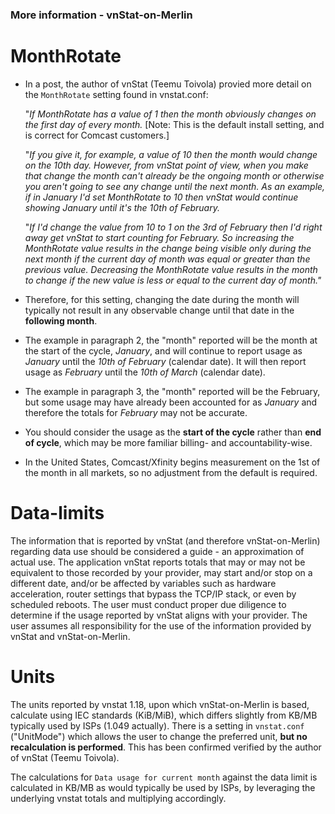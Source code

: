### More information - vnStat-on-Merlin ###

# MonthRotate

* In a post, the author of vnStat (Teemu Toivola) provied more detail on the `MonthRotate` setting found in vnstat.conf:

  "_If MonthRotate has a value of 1 then the month obviously changes on the first day of every month._ [Note: This is the default install setting, and is correct for Comcast customers.]
  
  "_If you give it, for example, a value of 10 then the month would change on the 10th day. However, from vnStat point of view, when you make that change the month can't already be the ongoing month or otherwise you aren't going to see any change until the next month. As an example, if in January I'd set MonthRotate to 10 then vnStat would continue showing January until it's the 10th of February._ 

  "_If I'd change the value from 10 to 1 on the 3rd of February then I'd right away get vnStat to start counting for February. So increasing the MonthRotate value results in the change being visible only during the next month if the current day of month was equal or greater than the previous value. Decreasing the MonthRotate value results in the month to change if the new value is less or equal to the current day of month."_

* Therefore, for this setting, changing the date during the month will typically not result in any observable change until that date in the __following month__.
* The example in paragraph 2, the "month" reported will be the month at the start of the cycle, _January_, and will continue to report usage as _January_ until the _10th of February_ (calendar date). It will then report usage as _February_ until the _10th of March_ (calendar date).
* The example in paragraph 3, the "month" reported will be the February, but some usage may have already been accounted for as _January_ and therefore the totals for _February_ may not be accurate.
* You should consider the usage as the __start of the cycle__ rather than __end of cycle__, which may be more familiar billing- and accountability-wise.
* In the United States, Comcast/Xfinity begins measurement on the 1st of the month in all markets, so no adjustment from the default is required.

# Data-limits

The information that is reported by vnStat (and therefore vnStat-on-Merlin) regarding data use should be considered a guide - an approximation of actual use. The application vnStat reports totals that may or may not be equivalent to those recorded by your provider, may start and/or stop on a different date, and/or be affected by variables such as hardware acceleration, router settings that bypass the TCP/IP stack, or even by scheduled reboots. The user must conduct proper due diligence to determine if the usage reported by vnStat aligns with your provider. The user assumes all responsibility for the use of the information provided by vnStat and vnStat-on-Merlin.

# Units

The units reported by vnstat 1.18, upon which vnStat-on-Merlin is based, calculate using IEC standards (KiB/MiB), which differs slightly from KB/MB typically used by ISPs (1.049 actually). There is a setting in `vnstat.conf` ("UnitMode") which allows the user to change the preferred unit, __but no recalculation is performed__. This has been confirmed verified by the author of vnStat (Teemu Toivola).

The calculations for `Data usage for current month` against the data limit is calculated in KB/MB as would typically be used by ISPs, by leveraging the underlying vnstat totals and multiplying accordingly. 


